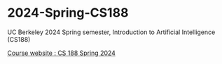 # 2024-Spring-CS188
UC Berkeley 2024 Spring semester, Introduction to Artificial Intelligence (CS188)

[Course website : CS 188 Spring 2024](https://inst.eecs.berkeley.edu/~cs188/sp24/)
